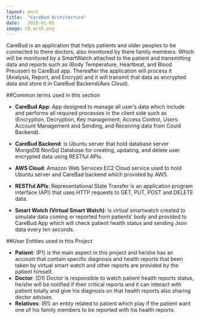 ```yaml
---
layout: post
title:  "CareBud Architecture"
date:   2019-01-05
image: CB.arch.png
---
```


CareBud is an application that helps patients and older peoples to be connected to there doctors, also monitored by there family members. Which will be monitored by a SmartWatch attached to the patient and transmitting data and reports such as (Body Temperature, Heartbeat, and Blood Preusser) to CareBud app. 
Thereafter the application will process it (Analysis, Report, and Encrypt) and it will transmit that data as encrypted data and store it in CareBud Backend(Aws Cloud).

##Common terms used in this section

- **CareBud App**: App designed to manage all user’s data which include and performs all required processes in the client side such as (Encryption, Decryption, Key management, Access Control, Users Account Management and Sending, and Receiving data from Could Backend).

- **CareBud Backend**: is Ubuntu server that hold database server MongoDB NonSql Database for creating, updating, and delete user encrypted data using RESTful APIs.

- **AWS Cloud**: Amazon Web Services EC2 Cloud service used to hold Ubuntu server and CareBad backend which provided by AWS.

- **RESTful APIs**: Representational State Transfer is an application program interface (API) that uses HTTP requests to GET, PUT, POST and DELETE data.

- **Smart Watch (Virtual Smart Watch)**: is virtual smartwatch created to simulate data coming or reported from patients’ body and provided to CareBud App which will check patient health status and sending Json data every ten seconds.


##User Entities used in this Project

- **Patient**: (P1) is the main aspect in this project and he/she has an account that contain specific diagnosis and health reports that been taken by virtual smart watch and other reports are provided by the patient himself.
- **Doctor**: (D1) Doctor is responsible to watch patient health reports status, he/she will be notified if their critical reports and it can interact with patient totally and give his diagnosis on that health reports also sharing doctor advises.
- **Relatives**: (R1) an entity related to patient which play if the patient want one of his family members to be reported with his health reports.